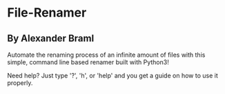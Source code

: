 # File-Renamer

## By Alexander Braml

Automate the renaming process of an infinite amount of files with this simple, command line based renamer built with Python3!

Need help? Just type '?', 'h', or 'help' and you get a guide on how to use it properly.
